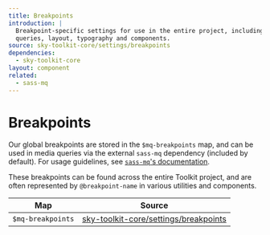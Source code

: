 ```yaml
---
title: Breakpoints
introduction: |
  Breakpoint-specific settings for use in the entire project, including media
  queries, layout, typography and components.
source: sky-toolkit-core/settings/breakpoints
dependencies:
  - sky-toolkit-core
layout: component
related:
  - sass-mq
---
```


# Breakpoints

Our global breakpoints are stored in the `$mq-breakpoints` map, and can be used
in media queries via the external `sass-mq` dependency (included by default).
For usage guidelines, see [`sass-mq`'s documentation](http://sass-mq.github.io/sass-mq/).

These breakpoints can be found across the entire Toolkit project, and are
often represented by `@breakpoint-name` in various utilities and components.

| Map               | Source                                                                                         |
|-------------------|------------------------------------------------------------------------------------------------|
| `$mq-breakpoints` | [sky-toolkit-core/settings/breakpoints](../../settings/_breakpoints.scss) |
